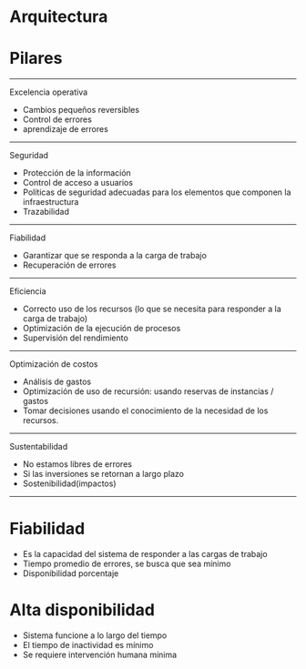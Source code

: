 # Arquitectura

# Pilares

---

Excelencia operativa

- Cambios pequeños reversibles
- Control de errores
- aprendizaje de errores

---

Seguridad

- Protección de la información
- Control de acceso a usuarios
- Políticas de seguridad adecuadas para los elementos que componen la infraestructura
- Trazabilidad

---

Fiabilidad

- Garantizar que se responda a la carga de trabajo
- Recuperación de errores

---

Eficiencia

- Correcto uso de los recursos (lo que se necesita para responder a la carga de trabajo)
- Optimización de la ejecución de procesos
- Supervisión del rendimiento

---

Optimización de costos

- Análisis de gastos
- Optimización de uso de recursión: usando reservas de instancias / gastos
- Tomar decisiones usando el conocimiento de la necesidad de los recursos.

---

Sustentabilidad

- No estamos libres de errores
- Si las inversiones se retornan a largo plazo
- Sostenibilidad(impactos)

---

# Fiabilidad

- Es la capacidad del sistema de responder a las cargas de trabajo
- Tiempo promedio de errores, se busca que sea mínimo
- Disponibilidad porcentaje

# Alta disponibilidad

- Sistema funcione a lo largo del tiempo
- El tiempo de inactividad es mínimo
- Se requiere intervención humana mínima